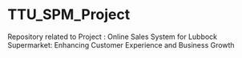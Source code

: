 # TTU_SPM_Project
Repository related to Project : Online Sales System for Lubbock Supermarket: Enhancing Customer Experience and Business Growth
